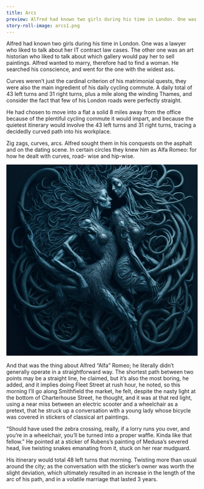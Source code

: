 ```yaml
---
title: Arcs
preview: Alfred had known two girls during his time in London. One was a...
story-roll-image: arcs1.png
---
```

Alfred had known two girls during his time in London. One was a lawyer who liked to talk about her IT contract law cases. The other one was an art historian who liked to talk about which gallery would pay her to sell paintings. Alfred wanted to marry, therefore had to find a woman. He searched his conscience, and went for the one with the widest ass.

Curves weren’t just the cardinal criterion of his matrimonial quests, they were also the main ingredient of his daily cycling commute. A daily total of 43 left turns and 31 right turns, plus a mile along the winding Thames, and consider the fact that few of his London roads were perfectly straight.

He had chosen to move into a flat a solid 8 miles away from the office because of the plentiful cycling commute it would impart, and because the quietest itinerary would involve the 43 left turns and 31 right turns, tracing a decidedly curved path into his workplace.

Zig zags, curves, arcs. Alfred sought them in his conquests on the asphalt and on the dating scene. In certain circles they knew him as Alfa Romeo: for how he dealt with curves, road- wise and hip-wise.

![](/assets/images/stories/arcs_9.jpeg)

And that was the thing about Alfred “Alfa” Romeo; he literally didn’t generally operate in a straightforward way. The shortest path between two points may be a straight line, he claimed, but it’s also the most boring, he added, and it implies doing Fleet Street at rush hour, he noted, so this morning I’ll go along Smithfield the market, he felt, despite the nasty light at the bottom of Charterhouse Street, he thought, and it was at that red light, using a near miss between an electric scooter and a wheelchair as a pretext, that he struck up a conversation with a young lady whose bicycle was covered in stickers of classical art paintings.

“Should have used the zebra crossing, really, if a lorry runs you over, and you’re in a wheelchair, you’ll be turned into a proper waffle. Kinda like that fellow.” He pointed at a sticker of Rubens’s painting of Medusa’s severed head, live twisting snakes emanating from it, stuck on her rear mudguard. 

His itinerary would total 48 left turns that morning. Twisting more than usual around the city; as the conversation with the sticker’s owner was worth the slight deviation, which ultimately resulted in an increase in the length of the arc of his path, and in a volatile marriage that lasted 3 years.

